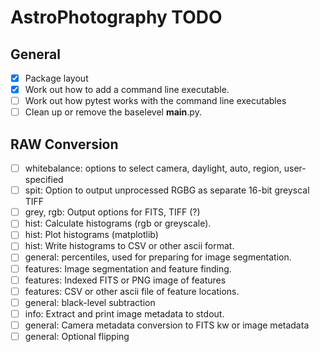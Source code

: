 # AstroPhotography TODO

## General

- [X] Package layout
- [X] Work out how to add a command line executable.
- [ ] Work out how pytest works with the command line executables 
- [ ] Clean up or remove the baselevel __main__.py.

## RAW Conversion

- [ ] whitebalance: options to select camera, daylight, auto, region, user-specified
- [ ] spit: Option to output unprocessed RGBG as separate 16-bit greyscal TIFF
- [ ] grey, rgb: Output options for FITS, TIFF (?)
- [ ] hist: Calculate histograms (rgb or greyscale).
- [ ] hist: Plot histograms (matplotlib)
- [ ] hist: Write histograms to CSV or other ascii format.
- [ ] general: percentiles, used for preparing for image segmentation.
- [ ] features: Image segmentation and feature finding.
- [ ] features: Indexed FITS or PNG image of features
- [ ] features: CSV or other ascii file of feature locations.
- [ ] general: black-level subtraction
- [ ] info: Extract and print image metadata to stdout.
- [ ] general: Camera metadata conversion to FITS kw or image metadata
- [ ] general: Optional flipping
